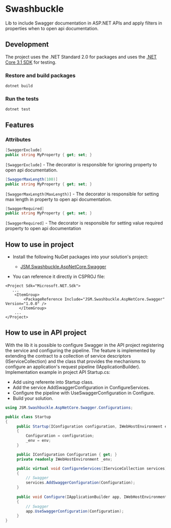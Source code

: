 # Swashbuckle

Lib to include Swagger documentation in ASP.NET APIs and apply filters in properties when to open api documentation.

## Development

The project uses the .NET Standard 2.0 for packages and uses the [.NET Core 3.1 SDK](https://dotnet.microsoft.com/download/dotnet-core/3.1) for testing.

### Restore and build packages
``` shell
dotnet build
```

### Run the tests
``` shell
dotnet test
```

## Features

### Attributes

``` C#
[SwaggerExclude]
public string MyProperty { get; set; }
```
`[SwaggerExclude]` - The decorator is responsible for ignoring property to open api documentation.	
``` C#
[SwaggerMaxLength(100)]
public string MyProperty { get; set; }
```
`[SwaggerMaxLength(MaxLength)]` - The decorator is responsible for setting max length in property to open api documentation.
``` C#
[SwaggerRequired]
public string MyProperty { get; set; }
```
`[SwaggerRequired]` - The decorator is responsible for setting value required property to open api documentation

## How to use in project 

* Install the following NuGet packages into your solution's project:  
	* [JSM.Swashbuckle.AspNetCore.Swagger](https://www.nuget.org/packages/JSM.Swashbuckle.AspNetCore.Swagger/)
	
* You can reference it directly in CSPROJ file:

```
<Project Sdk="Microsoft.NET.Sdk">
   ...
    <ItemGroup>
	    <PackageReference Include="JSM.Swashbuckle.AspNetCore.Swagger" Version="1.0.0" />
	  </ItemGroup>
    ...
</Project>
```

## How to use in API project 

With the lib it is possible to configure Swagger in the API project registering the service and configuring the pipeline.
The feature is implemented by extending the contract to a collection of service descriptors (IServiceCollection) and the class that provides the mechanisms to configure an application's request pipeline (IApplicationBuilder).
Implementation example in project API Startup.cs: 

* Add using referente into Startup class.
* Add the service AddSwaggerConfiguration in ConfigureServices.
* Configure the pipeline with UseSwaggerConfiguration in Configure.
* Build your solution. 

```C#
using JSM.Swashbuckle.AspNetCore.Swagger.Configurations;

public class Startup
{
     public Startup(IConfiguration configuration, IWebHostEnvironment env)
     {
         Configuration = configuration;
         _env = env;
     }

     public IConfiguration Configuration { get; }
     private readonly IWebHostEnvironment _env;

     public virtual void ConfigureServices(IServiceCollection services)
     {
         // Swagger
         services.AddSwaggerConfiguration(Configuration);
     }
	 
	 public void Configure(IApplicationBuilder app, IWebHostEnvironment env)
     {
         // Swagger
         app.UseSwaggerConfiguration(Configuration);
     }
}
```